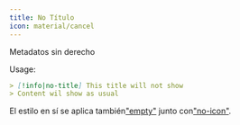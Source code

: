 ```yaml
---
title: No Título
icon: material/cancel
---
```


Metadatos sin derecho

Usage:

```md
> [!info|no-title] This title will not show
> Content wil show as usual
```

El estilo en sí se aplica también["empty"](../combined-styling/page-1.md)
junto con["no-icon"](../icon-styling/page-1.md).
